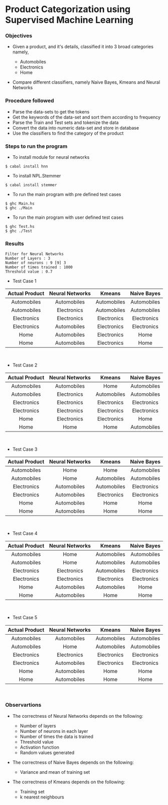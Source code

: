 # Product Categorization using Supervised Machine Learning

### Objectives 
* Given a product, and it's details, classified it into 3 broad categories namely,
	* Automobiles
	* Electronics
	* Home

* Compare different classifiers, namely Naive Bayes, Kmeans and Neural Networks

### Procedure followed
* Parse the data-sets to get the tokens
* Get the keywords of the data-set and sort them according to frequency
* Parse the Train and Test sets and tokenize the data
* Convert the data into numeric data-set and store in database
* Use the classifiers to find the category of the product

### Steps to run the program

* To install module for neural networks
```
$ cabal install hnn
```
* To install NPL.Stemmer
```
$ cabal install stemmer
```
* To run the main program with pre defined test cases
```
$ ghc Main.hs
$ ghc ./Main
```
* To run the main program with user defined test cases
```
$ ghc Test.hs
$ ghc ./Test
```

### Results

```
Filter for Neural Networks
Number of Layers : 3
Number of neurons : 9 [9] 3
Number of times trained : 1000
Threshold value : 0.7
```

* Test Case 1

| Actual Product | Neural Networks | Kmeans | Naive Bayes |
|:---:|:---:|:---:|:---:|
| Automobiles | Automobiles | Automobiles | Automobiles |
| Automobiles  | Electronics | Automobiles | Automobiles |
| Electronics  | Electronics | Electronics | Electronics |
| Electronics  | Automobiles | Electronics | Electronics |
| Home  | Automobiles | Electronics | Home |
| Home | Automobiles | Electronics | Home |

&nbsp;

* Test Case 2

| Actual Product | Neural Networks | Kmeans | Naive Bayes |
|:---:|:---:|:---:|:---:|
| Automobiles | Automobiles | Home | Automobiles |
| Automobiles  | Electronics | Automobiles | Automobiles |
| Electronics  | Electronics | Electronics | Electronics |
| Electronics  | Electronics | Electronics | Electronics |
| Home | Electronics | Electronics | Home |
| Home | Home | Home | Automobiles |

&nbsp;

* Test Case 3

| Actual Product | Neural Networks | Kmeans | Naive Bayes |
|:---:|:---:|:---:|:---:|
| Automobiles | Home | Home | Automobiles |
| Automobiles  | Home | Automobiles | Automobiles |
| Electronics  | Automobiles | Automobiles | Electronics |
| Electronics  | Automobiles | Electronics | Electronics |
| Home  | Automobiles | Home | Home |
| Home | Automobiles | Home | Home|

&nbsp;

* Test Case 4

| Actual Product | Neural Networks | Kmeans | Naive Bayes |
|:---:|:---:|:---:|:---:|
| Automobiles | Home | Automobiles | Automobiles |
| Automobiles  | Home | Automobiles | Automobiles |
| Electronics  | Electronics | Automobiles | Electronics |
| Electronics  | Electronics | Electronics | Electronics |
| Home  | Automobiles | Automobiles | Home |
| Home | Automobiles | Home | Home |

&nbsp;

* Test Case 5

| Actual Product | Neural Networks | Kmeans | Naive Bayes |
|:---:|:---:|:---:|:---:|
| Automobiles | Automobiles | Automobiles | Automobiles |
| Automobiles  | Home | Automobiles | Automobiles |
| Electronics  | Electronics | Electronics | Electronics |
| Electronics  | Automobiles | Electronics | Electronics |
| Home  | Automobiles | Home | Home |
| Home | Automobiles | Home | Home |

&nbsp;

### Observartions
* The correctness of Neural Networks depends on the following:
	* Number of layers
	* Number of neurons in each layer
	* Number of times the data is trained
	* Threshold value
	* Activation function
	* Random values generated 
* The correctness of Naive Bayes depends on the following:
	* Variance and mean of training set

* The correctness of Kmeans depends on the following:
	* Training set
	* k nearest neighbours


	